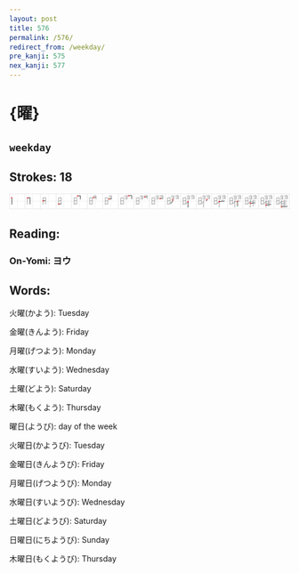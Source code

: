 ```yaml
---
layout: post
title: 576
permalink: /576/
redirect_from: /weekday/
pre_kanji: 575
nex_kanji: 577
---
```


# {曜}

## `weekday`

## Strokes: 18

<div class="stroke"><img src="../images/E69B9C.png" /></div>

## Reading:

### On-Yomi: ヨウ

## Words:

火曜(かよう): Tuesday

金曜(きんよう): Friday

月曜(げつよう): Monday

水曜(すいよう): Wednesday

土曜(どよう): Saturday

木曜(もくよう): Thursday

曜日(ようび): day of the week

火曜日(かようび): Tuesday

金曜日(きんようび): Friday

月曜日(げつようび): Monday

水曜日(すいようび): Wednesday

土曜日(どようび): Saturday

日曜日(にちようび): Sunday

木曜日(もくようび): Thursday
